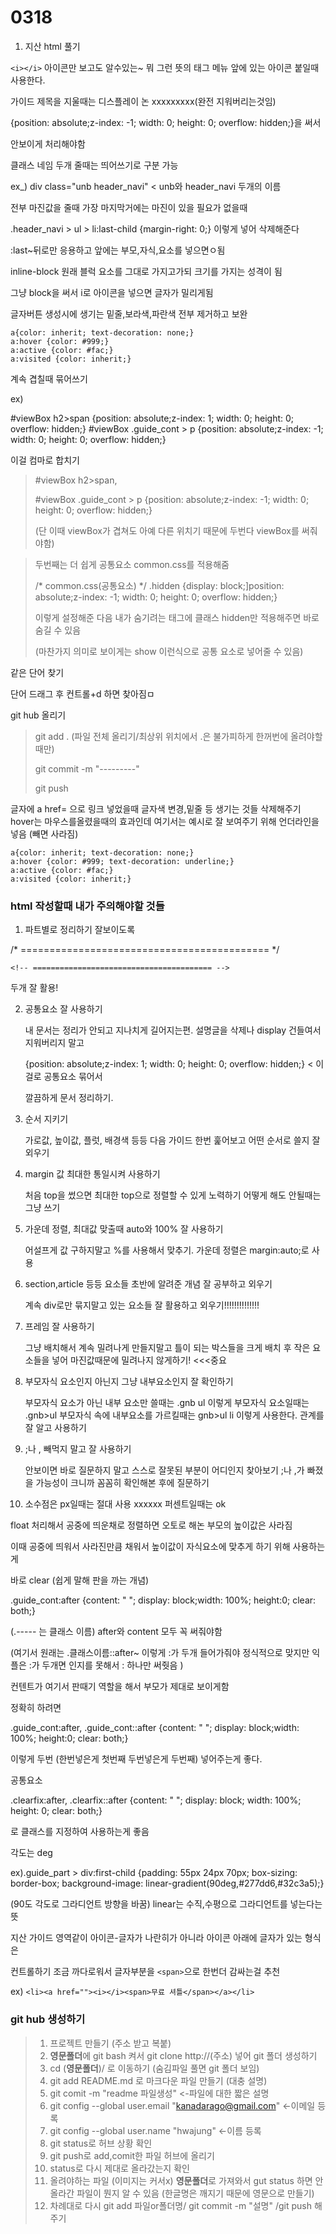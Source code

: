 # 0318

1. 지산 html 풀기







```<i></i>``` 아이콘만 보고도 알수있는~ 뭐 그런 뜻의 태그 메뉴 앞에 있는 아이콘 붙일때 사용한다.



가이드 제목을 지울때는 디스플레이 논 xxxxxxxxx(완전 지워버리는것임)

{position: absolute;z-index: -1; width: 0; height: 0; overflow: hidden;}을 써서

안보이게 처리해야함 



클래스 네임 두개 줄때는 띄어쓰기로 구분 가능

ex_) div class="unb header_navi" < unb와 header_navi 두개의 이름



전부 마진값을 줄때 가장 마지막거에는 마진이 있을 필요가 없을때

.header_navi > ul > li:last-child {margin-right: 0;} 이렇게 넣어 삭제해준다

:last~뒤로만 응용하고 앞에는 부모,자식,요소를 넣으면ㅇ됨



inline-block 원래 블럭 요소를 그대로 가지고가되 크기를 가지는 성격이 됨

그냥 block을 써서 i로 아이콘을 넣으면 글자가 밀리게됨



글자버튼 생성시에 생기는 밑줄,보라색,파란색 전부 제거하고 보완



    a{color: inherit; text-decoration: none;}
    a:hover {color: #999;}
    a:active {color: #fac;}
    a:visited {color: inherit;}
계속 겹칠때 묶어쓰기

ex)

#viewBox h2>span {position: absolute;z-index: 1;
                  width: 0; height: 0; overflow: hidden;}
#viewBox .guide_cont > p {position: absolute;z-index: -1;
                          width: 0; height: 0; overflow: hidden;}

이걸 컴마로 합치기

> #viewBox h2>span,
>
>  #viewBox .guide_cont > p {position: absolute;z-index: -1;
>                                                                                    width: 0; height: 0; overflow: hidden;}
>
> (단 이때 viewBox가 겹쳐도 아예 다른 위치기 때문에 두번다 viewBox를 써줘야함)



> 두번째는 더 쉽게 공통요소 common.css를 적용해줌
>
> /* common.css(공통요소) */
> .hidden {display: block;]position: absolute;z-index: -1;
>         width: 0; height: 0; overflow: hidden;}
>
> 이렇게 설정해준 다음 내가 숨기려는 태그에 클래스 hidden만 적용해주면 바로 숨길 수 있음
>
> (마찬가지 의미로 보이게는 show 이런식으로 공통 요소로 넣어줄 수 있음)



같은 단어 찾기

단어 드래그 후 컨트롤+d 하면 찾아짐ㅁ



git hub 올리기

> git add . (파일 전체 올리기/최상위 위치에서 .은 불가피하게 한꺼번에 올려야할때만)
>
> git commit -m "---------"
>
> git push



글자에 a href= 으로 링크 넣었을때 글자색 변경,밑줄 등 생기는 것들 삭제해주기 hover는 마우스를올렸을때의 효과인데 여기서는 예시로 잘 보여주기 위해 언더라인을 넣음 (빼면 사라짐)

    a{color: inherit; text-decoration: none;}
    a:hover {color: #999; text-decoration: underline;}
    a:active {color: #fac;}
    a:visited {color: inherit;}




### html 작성할때 내가 주의해야할 것들



1. 파트별로 정리하기 잘보이도록 

/* =========================================== */

```<!-- ======================================== -->```

두개 잘 활용! 



2. 공통요소 잘 사용하기

   내 문서는 정리가 안되고 지나치게 길어지는편. 설명글을 삭제나 display 건들여서 지워버리지 말고

    {position: absolute;z-index: 1; width: 0; height: 0; overflow: hidden;} < 이걸로 공통요소 묶어서

   깔끔하게 문서 정리하기.



3. 순서 지키기

   가로값, 높이값, 플럿, 배경색 등등 다음 가이드 한번 훑어보고 어떤 순서로 쓸지 잘 외우기



4. margin 값 최대한 통일시켜 사용하기

   처음 top을 썼으면 최대한 top으로 정렬할 수 있게 노력하기 어떻게 해도 안될때는 그냥  쓰기



5. 가운데 정렬, 최대값 맞출때 auto와 100% 잘 사용하기

   어설프게 값 구하지말고 %를 사용해서 맞추기. 가운데 정렬은 margin:auto;로 사용

   

6. section,article 등등 요소들 초반에 알려준 개념 잘 공부하고 외우기

   계속 div로만 묶지말고 있는 요소들 잘 활용하고 외우기!!!!!!!!!!!!!!



7. 프레임 잘 사용하기

   그냥 배치해서 계속 밀려나게 만들지말고 틀이 되는 박스들을 크게 배치 후 작은 요소들을 넣어 마진값때문에 밀려나지 않게하기! <<<중요



8. 부모자식 요소인지 아닌지 그냥 내부요소인지 잘 확인하기

   부모자식 요소가 아닌 내부 요소만 쓸때는 .gnb ul 이렇게 부모자식 요소일때는 .gnb>ul 부모자식 속에 내부요소를 가르킬때는 gnb>ul li 이렇게 사용한다. 관계를 잘 알고 사용하기



9. ;나 , 빼먹지 말고 잘 사용하기

   안보이면 바로 질문하지 말고 스스로 잘못된 부분이 어디인지 찾아보기 ;나 ,가 빠졌을 가능성이 크니까 꼼꼼히 확인해본 후에 질문하기



10. 소수점은 px일때는 절대 사용 xxxxxx 퍼센트일때는 ok





float 처리해서 공중에 띄운채로 정렬하면 오토로 해논 부모의 높이값은 사라짐

이때 공중에 띄워서 사라진만큼 채워서 높이값이 자식요소에 맞추게 하기 위해 사용하는게

바로 clear (쉽게 말해 판을 까는 개념)

.guide_cont:after {content: " "; display: block;width: 100%; height:0; clear: both;}

(.----- 는 클래스 이름) after와 content 모두 꼭 써줘야함

(여기서 원래는 .클래스이름::after~ 이렇게 :가 두개 들어가줘야 정식적으로 맞지만 익플은 :가 두개면 인지를 못해서 : 하나만 써줫음 )

컨텐트가 여기서 판때기 역할을 해서 부모가 제대로 보이게함



정확히 하려면

.guide_cont:after, .guide_cont::after {content: " "; display: block;width: 100%; height:0; clear: both;}

이렇게 두번 (한번넣은게 첫번째 두번넣은게 두번째) 넣어주는게 좋다.



공통요소

.clearfix:after, .clearfix::after {content: " "; display: block; width: 100%; height: 0; clear: both;}

로 클래스를 지정하여 사용하는게 좋음



각도는 deg

ex).guide_part > div:first-child {padding: 55px 24px 70px; box-sizing: border-box;
                               background-image: linear-gradient(90deg,#277dd6,#32c3a5);}

(90도 각도로 그라디언트 방향을 바꿈) linear는 수직,수평으로 그라디언트를 넣는다는 뜻



지산 가이드 영역같이 아이콘-글자가 나란히가 아니라 아이콘 아래에 글자가 있는 형식은

컨트롤하기 조금 까다로워서 글자부분을 ```<span>```으로 한번더 감싸는걸 추천

ex) ```<li><a href=""><i></i><span>무료 셔틀</span></a></li>```





### git hub 생성하기

> 1. 프로젝트 만들기 (주소 받고 복붙)
> 2. **영문폴더**에 git bash 켜서 git clone http://(주소) 넣어 git 폴더 생성하기
> 3. cd (**영문폴더**)/ 로 이동하기 (숨김파일 풀면 git 폴더 보임)
> 4. git add README.md 로 마크다운 파일 만들기 (대충 설명)
> 5. git comit -m "readme 파일생성" <-파일에 대한 짧은 설명
> 6. git config --global user.email "kanadarago@gmail.com" <-이메일 등록
> 7. git config --global user.name "hwajung" <-이름 등록
> 8. git status로 허브 상황 확인
> 9. git push로 add,comit한 파일 허브에 올리기
> 10. status로 다시 제대로 올라갔는지 확인
> 11. 올려야하는 파일 (이미지는 커서x) **영문폴더**로 가져와서 gut status 하면 안올라간 파일이 뭔지 알 수 있음 (한글명은 깨지기 때문에 영문으로 만들기)
> 12. 차례대로 다시 git add 파일or폴더명/ git commit -m "설명" /git push 해주기

